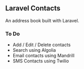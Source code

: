 ## Laravel Contacts

An address book built with Laravel.

### To Do

- Add / Edit / Delete contacts
- Search using Algolia
- Email contacts using Mandrill
- SMS Contacts using Twilio
